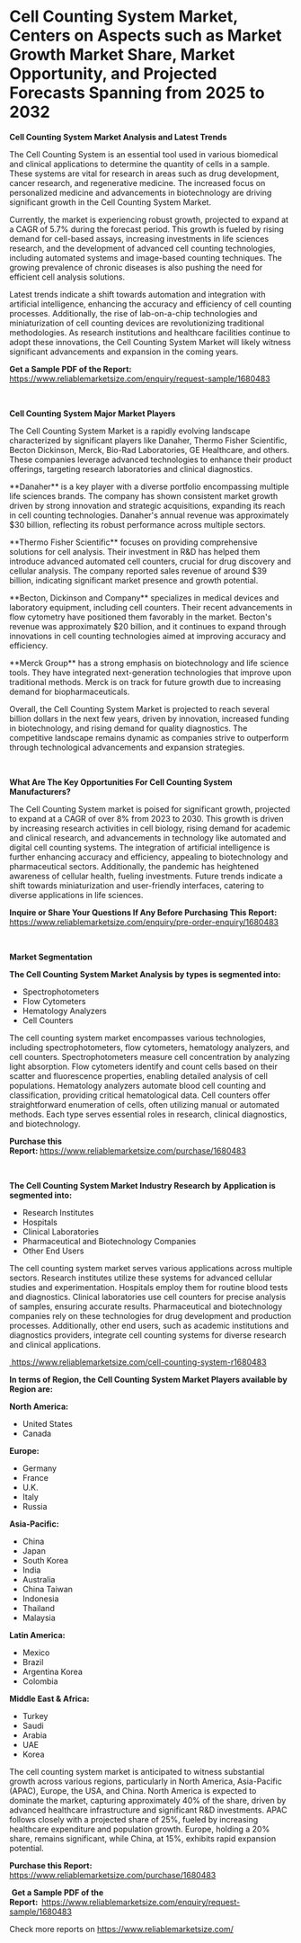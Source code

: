 <p><h1>Cell Counting System Market, Centers on Aspects such as Market Growth Market Share, Market Opportunity, and Projected Forecasts Spanning from 2025 to 2032</h1></p><p><strong>Cell Counting System Market Analysis and Latest Trends</strong></p>
<p><p>The Cell Counting System is an essential tool used in various biomedical and clinical applications to determine the quantity of cells in a sample. These systems are vital for research in areas such as drug development, cancer research, and regenerative medicine. The increased focus on personalized medicine and advancements in biotechnology are driving significant growth in the Cell Counting System Market.</p><p>Currently, the market is experiencing robust growth, projected to expand at a CAGR of 5.7% during the forecast period. This growth is fueled by rising demand for cell-based assays, increasing investments in life sciences research, and the development of advanced cell counting technologies, including automated systems and image-based counting techniques. The growing prevalence of chronic diseases is also pushing the need for efficient cell analysis solutions.</p><p>Latest trends indicate a shift towards automation and integration with artificial intelligence, enhancing the accuracy and efficiency of cell counting processes. Additionally, the rise of lab-on-a-chip technologies and miniaturization of cell counting devices are revolutionizing traditional methodologies. As research institutions and healthcare facilities continue to adopt these innovations, the Cell Counting System Market will likely witness significant advancements and expansion in the coming years.</p></p>
<p><strong>Get a Sample PDF of the Report:&nbsp;</strong> <a href="https://www.reliablemarketsize.com/enquiry/request-sample/1680483?utm_campaign=2925&utm_medium=2&utm_source=Github&utm_content=ia&utm_term=04032025&utm_id=cell-counting-system">https://www.reliablemarketsize.com/enquiry/request-sample/1680483</a></p>
<p>&nbsp;</p>
<p><strong>Cell Counting System Major Market Players</strong></p>
<p><p>The Cell Counting System Market is a rapidly evolving landscape characterized by significant players like Danaher, Thermo Fisher Scientific, Becton Dickinson, Merck, Bio-Rad Laboratories, GE Healthcare, and others. These companies leverage advanced technologies to enhance their product offerings, targeting research laboratories and clinical diagnostics.</p><p>**Danaher** is a key player with a diverse portfolio encompassing multiple life sciences brands. The company has shown consistent market growth driven by strong innovation and strategic acquisitions, expanding its reach in cell counting technologies. Danaher's annual revenue was approximately $30 billion, reflecting its robust performance across multiple sectors.</p><p>**Thermo Fisher Scientific** focuses on providing comprehensive solutions for cell analysis. Their investment in R&D has helped them introduce advanced automated cell counters, crucial for drug discovery and cellular analysis. The company reported sales revenue of around $39 billion, indicating significant market presence and growth potential.</p><p>**Becton, Dickinson and Company** specializes in medical devices and laboratory equipment, including cell counters. Their recent advancements in flow cytometry have positioned them favorably in the market. Becton's revenue was approximately $20 billion, and it continues to expand through innovations in cell counting technologies aimed at improving accuracy and efficiency.</p><p>**Merck Group** has a strong emphasis on biotechnology and life science tools. They have integrated next-generation technologies that improve upon traditional methods. Merck is on track for future growth due to increasing demand for biopharmaceuticals.</p><p>Overall, the Cell Counting System Market is projected to reach several billion dollars in the next few years, driven by innovation, increased funding in biotechnology, and rising demand for quality diagnostics. The competitive landscape remains dynamic as companies strive to outperform through technological advancements and expansion strategies.</p></p>
<p>&nbsp;</p>
<p><strong>What Are The Key Opportunities For Cell Counting System Manufacturers?</strong></p>
<p><p>The Cell Counting System market is poised for significant growth, projected to expand at a CAGR of over 8% from 2023 to 2030. This growth is driven by increasing research activities in cell biology, rising demand for academic and clinical research, and advancements in technology like automated and digital cell counting systems. The integration of artificial intelligence is further enhancing accuracy and efficiency, appealing to biotechnology and pharmaceutical sectors. Additionally, the pandemic has heightened awareness of cellular health, fueling investments. Future trends indicate a shift towards miniaturization and user-friendly interfaces, catering to diverse applications in life sciences.</p></p>
<p><strong>Inquire or Share Your Questions If Any Before Purchasing This Report:</strong> <a href="https://www.reliablemarketsize.com/enquiry/pre-order-enquiry/1680483?utm_campaign=2925&utm_medium=2&utm_source=Github&utm_content=ia&utm_term=04032025&utm_id=cell-counting-system">https://www.reliablemarketsize.com/enquiry/pre-order-enquiry/1680483</a></p>
<p>&nbsp;</p>
<p><strong>Market Segmentation</strong></p>
<p><strong>The Cell Counting System Market Analysis by types is segmented into:</strong></p>
<p><ul><li>Spectrophotometers</li><li>Flow Cytometers</li><li>Hematology Analyzers</li><li>Cell Counters</li></ul></p>
<p><p>The cell counting system market encompasses various technologies, including spectrophotometers, flow cytometers, hematology analyzers, and cell counters. Spectrophotometers measure cell concentration by analyzing light absorption. Flow cytometers identify and count cells based on their scatter and fluorescence properties, enabling detailed analysis of cell populations. Hematology analyzers automate blood cell counting and classification, providing critical hematological data. Cell counters offer straightforward enumeration of cells, often utilizing manual or automated methods. Each type serves essential roles in research, clinical diagnostics, and biotechnology.</p></p>
<p><strong>Purchase this Report:&nbsp;</strong><a href="https://www.reliablemarketsize.com/purchase/1680483?utm_campaign=2925&utm_medium=2&utm_source=Github&utm_content=ia&utm_term=04032025&utm_id=cell-counting-system">https://www.reliablemarketsize.com/purchase/1680483</a></p>
<p>&nbsp;</p>
<p><strong>The Cell Counting System Market Industry Research by Application is segmented into:</strong></p>
<p><ul><li>Research Institutes</li><li>Hospitals</li><li>Clinical Laboratories</li><li>Pharmaceutical and Biotechnology Companies</li><li>Other End Users</li></ul></p>
<p><p>The cell counting system market serves various applications across multiple sectors. Research institutes utilize these systems for advanced cellular studies and experimentation. Hospitals employ them for routine blood tests and diagnostics. Clinical laboratories use cell counters for precise analysis of samples, ensuring accurate results. Pharmaceutical and biotechnology companies rely on these technologies for drug development and production processes. Additionally, other end users, such as academic institutions and diagnostics providers, integrate cell counting systems for diverse research and clinical applications.</p></p>
<p><a href="https://www.reliablemarketsize.com/cell-counting-system-r1680483?utm_campaign=2925&utm_medium=2&utm_source=Github&utm_content=ia&utm_term=04032025&utm_id=cell-counting-system">&nbsp;https://www.reliablemarketsize.com/cell-counting-system-r1680483</a></p>
<p><strong>In terms of Region, the Cell Counting System Market Players available by Region are:</strong></p>
<p>
    <p> <strong> North America: </strong>
        <ul>
            <li>United States</li>
            <li>Canada</li>
        </ul>
        </p> 
    <p> <strong> Europe: </strong>
        <ul>
            <li>Germany</li>
            <li>France</li>
            <li>U.K.</li>
            <li>Italy</li>
            <li>Russia</li>
        </ul>
        </p> 
    <p> <strong> Asia-Pacific: </strong>
        <ul>
            <li>China</li>
            <li>Japan</li>
            <li>South Korea</li>
            <li>India</li>
            <li>Australia</li>
            <li>China Taiwan</li>
            <li>Indonesia</li>
            <li>Thailand</li>
            <li>Malaysia</li>
        </ul>
        </p> 
    <p> <strong> Latin America: </strong>
        <ul>
            <li>Mexico</li>
            <li>Brazil</li>
            <li>Argentina Korea</li>
            <li>Colombia</li>
        </ul>
        </p> 
    <p> <strong> Middle East & Africa: </strong>
        <ul>
            <li>Turkey</li>
            <li>Saudi</li>
            <li>Arabia</li>
            <li>UAE</li>
            <li>Korea</li>
        </ul>
    </p>
    </p>
<p><p>The cell counting system market is anticipated to witness substantial growth across various regions, particularly in North America, Asia-Pacific (APAC), Europe, the USA, and China. North America is expected to dominate the market, capturing approximately 40% of the share, driven by advanced healthcare infrastructure and significant R&D investments. APAC follows closely with a projected share of 25%, fueled by increasing healthcare expenditure and population growth. Europe, holding a 20% share, remains significant, while China, at 15%, exhibits rapid expansion potential.</p></p>
<p><strong>Purchase this Report: </strong><a href="https://www.reliablemarketsize.com/purchase/1680483?utm_campaign=2925&utm_medium=2&utm_source=Github&utm_content=ia&utm_term=04032025&utm_id=cell-counting-system">https://www.reliablemarketsize.com/purchase/1680483</a></p>
<p>&nbsp;<strong>Get a Sample PDF of the Report:&nbsp;&nbsp;</strong><a href="https://www.reliablemarketsize.com/enquiry/request-sample/1680483?utm_campaign=2925&utm_medium=2&utm_source=Github&utm_content=ia&utm_term=04032025&utm_id=cell-counting-system">https://www.reliablemarketsize.com/enquiry/request-sample/1680483</a></p>
<p><strong></strong></p>
<p>Check more reports on <a href="https://www.reliablemarketsize.com/?utm_campaign=2925&utm_medium=2&utm_source=Github&utm_content=ia&utm_term=04032025&utm_id=cell-counting-system">https://www.reliablemarketsize.com/</a></p>
